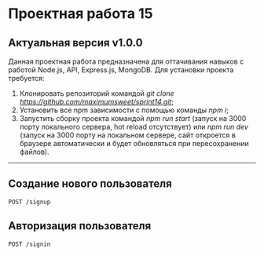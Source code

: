 # Проектная работа 15 
## Актуальная версия v1.0.0
Данная проектная работа предназначена для оттачивания навыков с работой Node.js, API, Express.js, MongoDB.
Для установки проекта требуется:

1. Клонировать репозиторий командой *git clone https://github.com/maximumsweet/sprint14.git*;
2. Установить все npm зависимости с помощью команды *npm i*;
3. Запустить сборку проекта командой *npm run start* (запуск на 3000 порту локального сервера, hot reload отсутствует) или *npm run dev* (запуск на 3000 порту на локальном сервере, сайт откроется в браузере автоматически и будет обновляться при пересохранении файлов).
----

**Создание нового пользователя**
----
  `POST /signup`


**Авторизация пользователя**
----
  `POST /signin`
